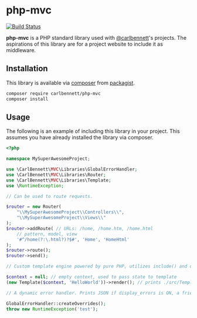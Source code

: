 # php-mvc
[![Build Status](https://github.com/carlbennett/php-mvc/workflows/php-mvc/badge.svg)](https://github.com/carlbennett/php-mvc/actions?query=workflow%3Aphp-mvc)

**php-mvc** is a PHP standard library used with [@carlbennett](https://githhub.com/carlbennett)'s projects. The aspirations of this library are for a project website to include it as middleware.

## Installation
This library is available via [composer](https://getcomposer.org) from [packagist](https://packagist.org/packages/carlbennett/php-mvc).

```sh
composer require carlbennett/php-mvc
composer install
```

## Usage
The following is an example of including this library in your project. This
assumes you have already installed the library via composer.

```php
<?php

namespace MySuperAwesomeProject;

use \CarlBennett\MVC\Libraries\GlobalErrorHandler;
use \CarlBennett\MVC\Libraries\Router;
use \CarlBennett\MVC\Libraries\Template;
use \RuntimeException;

// Can be used to route requests.

$router = new Router(
    "\\MySuperAwesomeProject\\Controllers\\",
    "\\MySuperAwesomeProject\\Views\\"
);
$router->addRoute( // URLs: /home, /home.htm, /home.html
    // pattern, model, view
    '#^/home(?:\.html?)?$#', 'Home', 'HomeHtml'
);
$router->route();
$router->send();

// Custom template engine powered by pure PHP, utilizes include() and output buffers.

$context = null; // empty context, used to pass state to template
(new Template($context, 'HelloWorld'))->render(); // prints ./src/Templates/HelloWorld.phtml to the client.

// A dynamic error handler. Prints JSON if display_errors is ON, a friendly html page if OFF.

GlobalErrorHandler::createOverrides();
throw new RuntimeException('test');
```
